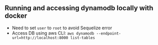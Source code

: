 ## Running and accessing dynamodb locally with docker

- Need to set `user` to `root` to avoid Sequelize error
- Access DB using aws CLI: `aws dynamodb --endpoint-url=http://localhost:8000 list-tables`
